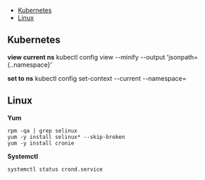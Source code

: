 
- [Kubernetes](#kubernetes)
- [Linux](#linux)

## Kubernetes

**view current ns**
kubectl config view --minify --output 'jsonpath={..namespace}'  

**set to ns**
kubectl config set-context --current --namespace=<your-namespace-name>

## Linux

**Yum**

```
rpm -qa | grep selinux
yum -y install selinux* --skip-broken
yum -y install cronie

```

**Systemctl**

```
systemctl status crond.service

```


